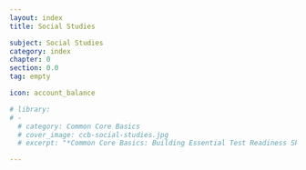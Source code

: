 ```yaml
---
layout: index
title: Social Studies

subject: Social Studies
category: index
chapter: 0
section: 0.0
tag: empty

icon: account_balance

# library:
# -
  # category: Common Core Basics
  # cover_image: ccb-social-studies.jpg
  # excerpt: "*Common Core Basics: Building Essential Test Readiness Skills, Science* will help you learn or strengthen the skills and concepts you need when you take any Common Core State Standards-aligned science test. The book's instructional content is based on the National Science Education Standards of the National Academy of Sciences."

---
```

